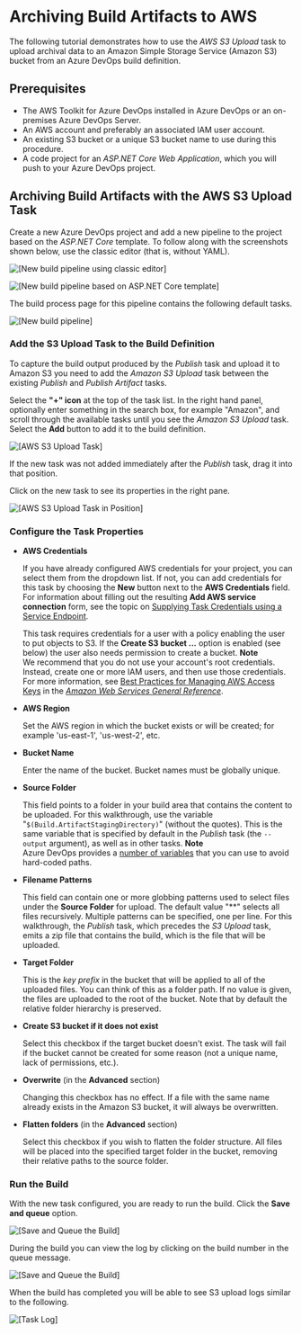 # Archiving Build Artifacts to AWS<a name="tutorial-s3"></a>

The following tutorial demonstrates how to use the *AWS S3 Upload* task to upload archival data to an Amazon Simple Storage Service \(Amazon S3\) bucket from an Azure DevOps build definition\.

## Prerequisites<a name="prerequisites"></a>
+ The AWS Toolkit for Azure DevOps installed in Azure DevOps or an on\-premises Azure DevOps Server\.
+ An AWS account and preferably an associated IAM user account\.
+ An existing S3 bucket or a unique S3 bucket name to use during this procedure\.
+ A code project for an *ASP\.NET Core Web Application*, which you will push to your Azure DevOps project\.

## Archiving Build Artifacts with the AWS S3 Upload Task<a name="archiving-build-artifacts-with-the-aws-s3-upload-task"></a>

Create a new Azure DevOps project and add a new pipeline to the project based on the *ASP\.NET Core* template\. To follow along with the screenshots shown below, use the classic editor \(that is, without YAML\)\.

![\[New build pipeline using classic editor\]](http://docs.aws.amazon.com/vsts/latest/userguide/images/use-classic-editor.png)

![\[New build pipeline based on ASP.NET Core template\]](http://docs.aws.amazon.com/vsts/latest/userguide/images/select-template-s3.png)

The build process page for this pipeline contains the following default tasks\.

![\[New build pipeline\]](http://docs.aws.amazon.com/vsts/latest/userguide/images/startingbuilddefinition.png)

### Add the S3 Upload Task to the Build Definition<a name="add-the-s3-upload-task-to-the-build-definition"></a>

To capture the build output produced by the *Publish* task and upload it to Amazon S3 you need to add the *Amazon S3 Upload* task between the existing *Publish* and *Publish Artifact* tasks\.

Select the **"\+" icon** at the top of the task list\. In the right hand panel, optionally enter something in the search box, for example "Amazon", and scroll through the available tasks until you see the *Amazon S3 Upload* task\. Select the **Add** button to add it to the build definition\.

![\[AWS S3 Upload Task\]](http://docs.aws.amazon.com/vsts/latest/userguide/images/tasklist-s3.png)

If the new task was not added immediately after the *Publish* task, drag it into that position\.

Click on the new task to see its properties in the right pane\.

![\[AWS S3 Upload Task in Position\]](http://docs.aws.amazon.com/vsts/latest/userguide/images/s3taskstart.png)

### Configure the Task Properties<a name="configure-the-task-properties"></a>
+ **AWS Credentials**

  If you have already configured AWS credentials for your project, you can select them from the dropdown list\. If not, you can add credentials for this task by choosing the **New** button next to the **AWS Credentials** field\. For information about filling out the resulting **Add AWS service connection** form, see the topic on [Supplying Task Credentials using a Service Endpoint](getting-started.md#supplying-task-credentials-using-a-service-endpoint)\.

  This task requires credentials for a user with a policy enabling the user to put objects to S3\. If the **Create S3 bucket \.\.\.** option is enabled \(see below\) the user also needs permission to create a bucket\.
**Note**  
We recommend that you do not use your account's root credentials\. Instead, create one or more IAM users, and then use those credentials\. For more information, see [Best Practices for Managing AWS Access Keys](https://docs.aws.amazon.com/general/latest/gr/aws-access-keys-best-practices.html) in the *[Amazon Web Services General Reference](https://docs.aws.amazon.com/general/latest/gr/)*\.
+ **AWS Region**

  Set the AWS region in which the bucket exists or will be created; for example 'us\-east\-1', 'us\-west\-2', etc\.
+ **Bucket Name**

  Enter the name of the bucket\. Bucket names must be globally unique\.
+ **Source Folder**

  This field points to a folder in your build area that contains the content to be uploaded\. For this walkthrough, use the variable "`$(Build.ArtifactStagingDirectory)`" \(without the quotes\)\. This is the same variable that is specified by default in the *Publish* task \(the `--output` argument\), as well as in other tasks\.
**Note**  
Azure DevOps provides a [number of variables](https://go.microsoft.com/fwlink/?LinkID=550988) that you can use to avoid hard\-coded paths\.
+ **Filename Patterns**

  This field can contain one or more globbing patterns used to select files under the **Source Folder** for upload\. The default value "\*\*" selects all files recursively\. Multiple patterns can be specified, one per line\. For this walkthrough, the *Publish* task, which precedes the *S3 Upload* task, emits a zip file that contains the build, which is the file that will be uploaded\.
+ **Target Folder**

  This is the *key prefix* in the bucket that will be applied to all of the uploaded files\. You can think of this as a folder path\. If no value is given, the files are uploaded to the root of the bucket\. Note that by default the relative folder hierarchy is preserved\.
+ **Create S3 bucket if it does not exist**

  Select this checkbox if the target bucket doesn't exist\. The task will fail if the bucket cannot be created for some reason \(not a unique name, lack of permissions, etc\.\)\.
+ **Overwrite** \(in the **Advanced** section\)

  Changing this checkbox has no effect\. If a file with the same name already exists in the Amazon S3 bucket, it will always be overwritten\.
+ **Flatten folders** \(in the **Advanced** section\)

  Select this checkbox if you wish to flatten the folder structure\. All files will be placed into the specified target folder in the bucket, removing their relative paths to the source folder\.

### Run the Build<a name="run-the-build"></a>

With the new task configured, you are ready to run the build\. Click the **Save and queue** option\.

![\[Save and Queue the Build\]](http://docs.aws.amazon.com/vsts/latest/userguide/images/s3taskfinal.png)

During the build you can view the log by clicking on the build number in the queue message\.

![\[Save and Queue the Build\]](http://docs.aws.amazon.com/vsts/latest/userguide/images/click-on-build-number-to-view-log.png)

When the build has completed you will be able to see S3 upload logs similar to the following\.

![\[Task Log\]](http://docs.aws.amazon.com/vsts/latest/userguide/images/tasklog.png)